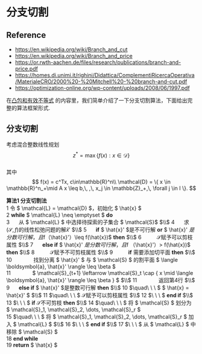 # 分支切割

## Reference

- https://en.wikipedia.org/wiki/Branch_and_cut
- https://en.wikipedia.org/wiki/Branch_and_price
- https://or.rwth-aachen.de/files/research/publications/branch-and-price.pdf
- https://homes.di.unimi.it/righini/Didattica/ComplementiRicercaOperativa/MaterialeCRO/2000%20-%20Mitchell%20-%20branch-and-cut.pdf
- https://optimization-online.org/wp-content/uploads/2008/06/1997.pdf

在[凸包和有效不等式](..\IP_convex_hull_and_valid_ineq\README.md)
的内容里，我们简单介绍了一下分支切割算法，下面给出完整的算法框架形式.

## 分支切割
 
考虑混合整数线性规划  
$$
z^* = \max \{ f(x) : x \in \mathcal{D} \} 
$$  
其中  
$$
f(x) = c^Tx, c\in\mathbb{R}^n\\
\mathcal{D} = \{ x \in \mathbb{R}^n_+\mid A x \leq b,\, ,\, x_j \in \mathbb{Z}_+,\, \forall j \in I \}.
$$ 

**算法1 分支切割法**  
1  令 $ \mathcal{L} = \mathcal{D} $，初始化 $ \hat{x} $  
2 **while** $ \mathcal{L} \neq \emptyset $ **do**  
3 $\quad$ 从 $ \mathcal{L} $ 中选择待探索的子集合 $ \mathcal{S}$ $\\$
4 $\quad$ 求$(\mathcal{S},f)$的线性松弛问题的解$\hat{x}'$ $\\$
5 $\quad$ **if** $ \hat{x}' $是不可行解 **or** $ \hat{x}' $是分数可行解，且$f（\hat{x}'）\leq f(\hat{x})$ **then** $\\$
6 $\quad\quad$ $\mathcal{S}$赋予可以剪枝属性 $\\$
7   $\quad$ **else if**  $ \hat{x}' $是分数可行解，且$f
（\hat{x}'）> f(\hat{x})$ **then** $\\$
8 $\quad\quad$ $\mathcal{S}$赋予不可剪枝属性 $\\$
9 $\quad\quad$ **if** 需要添加切平面 **then** $\\$ 
10 $\quad\quad\quad$ 找到分离 $ \hat{x}' $ 与 $ \mathcal{S} $ 的割平面 $ \langle \boldsymbol{a}, \hat{x}' \rangle \leq \beta $  
11 $\quad\quad\quad$ $ \mathcal{S}_{t+1} \leftarrow \mathcal{S}_t \cap \{ x \mid \langle \boldsymbol{a}, \hat{x}' \rangle \leq \beta \} $ $\\$
11 $\quad\quad\quad$ 返回第4行  $\\$
9 $\quad$ **else if** $ \hat{x}' $是整数可行解 **then** $\\$
10 $\quad\ \ \ $ $ \hat{x} = \hat{x}' $  $\\$
11 $\quad\ \ \ $  $\mathcal{S}$赋予可以剪枝属性 $\\$
12 $\ \ \ $ **end if** $\\$
13 $\ \ \ $ **if** $\mathcal{S}$不可剪枝 **then** $\\$
14 $\quad\ \ \ $ 将 $ \mathcal{S} $ 划分为 $ \mathcal{S}_1, \mathcal{S}_2, \dots, \mathcal{S}_r $  
15 $\quad\ \ \ $ 将 $ \mathcal{S}_1, \mathcal{S}_2, \dots, \mathcal{S}_r $ 加入 $ \mathcal{L} $ $\\$
16 $\ \ \ $ **end if**  $\\$
17 $\ \ \ $ 从 $ \mathcal{L} $ 中移除 $ \mathcal{S} $  
18 **end while**  
19 **return** $ \hat{x} $  